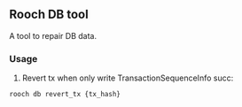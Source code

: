 ## Rooch DB tool

A tool to repair DB data.

### Usage

1. Revert tx when only write TransactionSequenceInfo succ:

```shell
rooch db revert_tx {tx_hash}
```